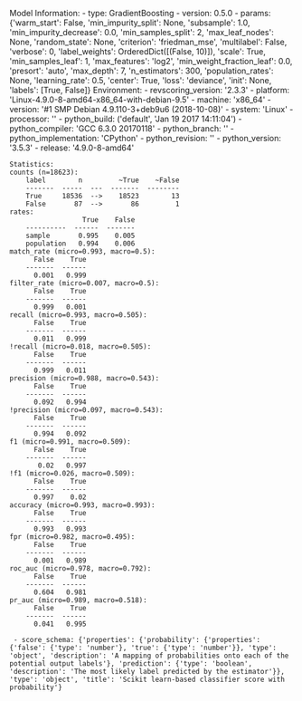 Model Information:
	 - type: GradientBoosting
	 - version: 0.5.0
	 - params: {'warm_start': False, 'min_impurity_split': None, 'subsample': 1.0, 'min_impurity_decrease': 0.0, 'min_samples_split': 2, 'max_leaf_nodes': None, 'random_state': None, 'criterion': 'friedman_mse', 'multilabel': False, 'verbose': 0, 'label_weights': OrderedDict([(False, 10)]), 'scale': True, 'min_samples_leaf': 1, 'max_features': 'log2', 'min_weight_fraction_leaf': 0.0, 'presort': 'auto', 'max_depth': 7, 'n_estimators': 300, 'population_rates': None, 'learning_rate': 0.5, 'center': True, 'loss': 'deviance', 'init': None, 'labels': [True, False]}
	Environment:
	 - revscoring_version: '2.3.3'
	 - platform: 'Linux-4.9.0-8-amd64-x86_64-with-debian-9.5'
	 - machine: 'x86_64'
	 - version: '#1 SMP Debian 4.9.110-3+deb9u6 (2018-10-08)'
	 - system: 'Linux'
	 - processor: ''
	 - python_build: ('default', 'Jan 19 2017 14:11:04')
	 - python_compiler: 'GCC 6.3.0 20170118'
	 - python_branch: ''
	 - python_implementation: 'CPython'
	 - python_revision: ''
	 - python_version: '3.5.3'
	 - release: '4.9.0-8-amd64'
	
	Statistics:
	counts (n=18623):
		label        n         ~True    ~False
		-------  -----  ---  -------  --------
		True     18536  -->    18523        13
		False       87  -->       86         1
	rates:
		              True    False
		----------  ------  -------
		sample       0.995    0.005
		population   0.994    0.006
	match_rate (micro=0.993, macro=0.5):
		  False    True
		-------  ------
		  0.001   0.999
	filter_rate (micro=0.007, macro=0.5):
		  False    True
		-------  ------
		  0.999   0.001
	recall (micro=0.993, macro=0.505):
		  False    True
		-------  ------
		  0.011   0.999
	!recall (micro=0.018, macro=0.505):
		  False    True
		-------  ------
		  0.999   0.011
	precision (micro=0.988, macro=0.543):
		  False    True
		-------  ------
		  0.092   0.994
	!precision (micro=0.097, macro=0.543):
		  False    True
		-------  ------
		  0.994   0.092
	f1 (micro=0.991, macro=0.509):
		  False    True
		-------  ------
		   0.02   0.997
	!f1 (micro=0.026, macro=0.509):
		  False    True
		-------  ------
		  0.997    0.02
	accuracy (micro=0.993, macro=0.993):
		  False    True
		-------  ------
		  0.993   0.993
	fpr (micro=0.982, macro=0.495):
		  False    True
		-------  ------
		  0.001   0.989
	roc_auc (micro=0.978, macro=0.792):
		  False    True
		-------  ------
		  0.604   0.981
	pr_auc (micro=0.989, macro=0.518):
		  False    True
		-------  ------
		  0.041   0.995
	
	 - score_schema: {'properties': {'probability': {'properties': {'false': {'type': 'number'}, 'true': {'type': 'number'}}, 'type': 'object', 'description': 'A mapping of probabilities onto each of the potential output labels'}, 'prediction': {'type': 'boolean', 'description': 'The most likely label predicted by the estimator'}}, 'type': 'object', 'title': 'Scikit learn-based classifier score with probability'}

